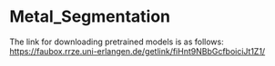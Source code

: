 # Metal_Segmentation

The link for downloading pretrained models is as follows:
https://faubox.rrze.uni-erlangen.de/getlink/fiHnt9NBbGcfboiciJt1Z1/
